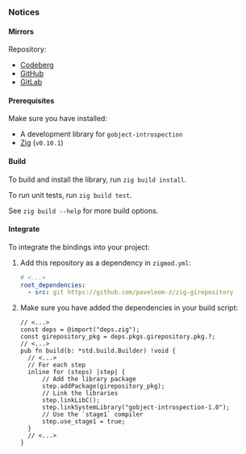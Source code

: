 ### Notices

#### Mirrors

Repository:
- [Codeberg](https://codeberg.org/paveloom-z/zig-girepository)
- [GitHub](https://github.com/paveloom-z/zig-girepository)
- [GitLab](https://gitlab.com/paveloom-g/zig/zig-girepository)

#### Prerequisites

Make sure you have installed:

- A development library for `gobject-introspection`
- [Zig](https://ziglang.org) (`v0.10.1`)

#### Build

To build and install the library, run `zig build install`.

To run unit tests, run `zig build test`.

See `zig build --help` for more build options.

#### Integrate

To integrate the bindings into your project:

1) Add this repository as a dependency in `zigmod.yml`:

    ```yml
    # <...>
    root_dependencies:
      - src: git https://github.com/paveloom-z/zig-girepository
    ```

2) Make sure you have added the dependencies in your build script:

    ```zig
    // <...>
    const deps = @import("deps.zig");
    const girepository_pkg = deps.pkgs.girepository.pkg.?;
    // <...>
    pub fn build(b: *std.build.Builder) !void {
      // <...>
      // For each step
      inline for (steps) |step| {
          // Add the library package
          step.addPackage(girepository_pkg);
          // Link the libraries
          step.linkLibC();
          step.linkSystemLibrary("gobject-introspection-1.0");
          // Use the `stage1` compiler
          step.use_stage1 = true;
      }
      // <...>
    }
    ```
